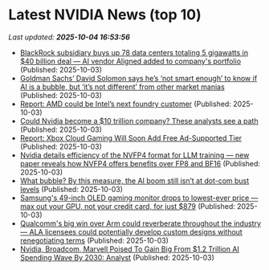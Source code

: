 # Latest NVIDIA News (top 10)
_Last updated: **2025-10-04 16:53:56**_

- [BlackRock subsidiary buys up 78 data centers totaling 5 gigawatts in $40 billion deal — AI vendor Aligned added to company's portfolio](https://www.tomshardware.com/tech-industry/blackrock-subsidiary-buys-up-78-data-centers-totaling-5-gigawatts-in-usd40-billion-deal-ai-vendor-aligned-added-to-companys-portfolio) (Published: 2025-10-03)
- [Goldman Sachs’ David Solomon says he’s ‘not smart enough’ to know if AI is a bubble, but ‘it’s not different’ from other market manias](https://fortune.com/2025/10/03/goldman-sachs-david-solomon-ai-bubble-not-smart-enough-not-different/) (Published: 2025-10-03)
- [Report: AMD could be Intel’s next foundry customer](https://www.networkworld.com/article/4067746/report-amd-could-be-intels-next-foundry-customer.html) (Published: 2025-10-03)
- [Could Nvidia become a $10 trillion company? These analysts see a path](https://biztoc.com/x/b2d56ed72fb3b5d0) (Published: 2025-10-03)
- [Report: Xbox Cloud Gaming Will Soon Add Free Ad-Supported Tier](https://www.thurrott.com/games/327827/report-xbox-cloud-gaming-will-soon-add-free-ad-supported-tier) (Published: 2025-10-03)
- [Nvidia details efficiency of the NVFP4 format for LLM training — new paper reveals how NVFP4 offers benefits over FP8 and BF16](https://www.tomshardware.com/tech-industry/artificial-intelligence/nvidia-details-efficiency-of-the-nvfp4-format-for-llm-training-new-paper-reveals-how-nvfp4-offers-benefits-over-fp8-and-bf16) (Published: 2025-10-03)
- [What bubble? By this measure, the AI boom still isn’t at dot-com bust levels](https://fortune.com/2025/10/03/ai-bubble-tech-stocks-price-earnings-ratio-dot-com-boom-bust/) (Published: 2025-10-03)
- [Samsung's 49-inch OLED gaming monitor drops to lowest-ever price — max out your GPU, not your credit card, for just $879](https://www.tomshardware.com/monitors/gaming-monitors/samsungs-49-inch-oled-gaming-monitor-drops-to-lowest-ever-price-max-out-your-gpu-not-your-credit-card-for-just-usd879) (Published: 2025-10-03)
- [Qualcomm's big win over Arm could reverberate throughout the industry — ALA licensees could potentially develop custom designs without renegotiating terms](https://www.tomshardware.com/pc-components/cpus/qualcomms-big-win-over-arm-could-reverberate-throughout-the-industry-ala-licensees-could-potentially-develop-custom-designs-without-renegotiating-terms) (Published: 2025-10-03)
- [Nvidia, Broadcom, Marvell Poised To Gain Big From $1.2 Trillion AI Spending Wave By 2030: Analyst](https://biztoc.com/x/f18d41ea1807b189) (Published: 2025-10-03)
